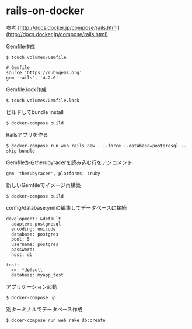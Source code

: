 # rails-on-docker

参考
[http://docs.docker.jp/compose/rails.html](http://docs.docker.jp/compose/rails.html)

Gemfile作成
```
$ touch volumes/Gemfile
```
```
# Gemfile
source 'https://rubygems.org'
gem 'rails', '4.2.0'
```

Gemfile.lock作成
```
$ touch volumes/Gemfile.lock
```

ビルドしてbundle install
```
$ docker-compose build
```

Railsアプリを作る
```
$ docker-compose run web rails new . --force --database=postgresql --skip-bundle
```

Gemfileからtherubyracerを読み込む行をアンコメント
```
gem 'therubyracer', platforms: :ruby
```

新しいGemfileでイメージ再構築
```
$ docker-compose build
```

config/database.ymlの編集してデータベースに接続
```
development: &default
  adapter: postgresql
  encoding: unicode
  database: postgres
  pool: 5
  username: postgres
  password:
  host: db

test:
  <<: *default
  database: myapp_test
```

アプリケーション起動
```
$ docker-compose up
```

別ターミナルでデータベース作成
```
$ docer-compose run web rake db:create
```
